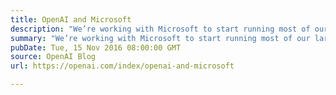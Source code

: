 ```yaml
---
title: OpenAI and Microsoft
description: "We’re working with Microsoft to start running most of our large-scale experiments on Azure."
summary: "We’re working with Microsoft to start running most of our large-scale experiments on Azure."
pubDate: Tue, 15 Nov 2016 08:00:00 GMT
source: OpenAI Blog
url: https://openai.com/index/openai-and-microsoft

---
```


